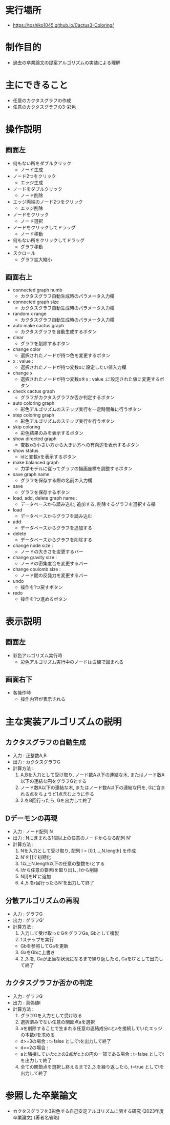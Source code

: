 # 実行場所
- https://toshiko1045.github.io/Cactus3-Coloring/

# 制作目的
- 過去の卒業論文の提案アルゴリズムの実装による理解

# 主にできること
- 任意のカクタスグラフの作成
- 任意のカクタスグラフの3-彩色

# 操作説明
## 画面左
- 何もない所をダブルクリック
  - ノード生成
- ノード2つをクリック
  - エッジ生成
- ノードをダブルクリック
  - ノード削除
- エッジ両端のノード2つをクリック
  - エッジ削除
- ノードをクリック
  - ノード選択
- ノードをクリックしてドラッグ
  - ノード移動
- 何もない所をクリックしてドラッグ
  - グラフ移動
- スクロール
  - グラフ拡大縮小
## 画面右上
- connected graph numb
  - カクタスグラフ自動生成時のパラメータ入力欄
- connected graph size
  - カクタスグラフ自動生成時のパラメータ入力欄
- random x range
  - カクタスグラフ自動生成時のパラメータ入力欄
- auto make cactus graph
  - カクタスグラフを自動生成するボタン
- clear
  - グラフを削除するボタン
- change color
  - 選択されたノードが持つ色を変更するボタン
- x : value :
  - 選択されたノードが持つ変数xに設定したい値入力欄
- change x
  - 選択されたノードが持つ変数xをx : value :に設定された値に変更するボタン
- check cactus graph
  - グラフがカクタスグラフか否か判定するボタン
- auto coloring graph
  - 彩色アルゴリズムのステップ実行を一定時間毎に行うボタン
- step coloring graph
  - 彩色アルゴリズムのステップ実行を行うボタン
- skip coloring
  - 彩色結果のみを表示するボタン
- show directed graph
  - 変数xの小さい方から大きい方への有向辺を表示するボタン
- show status
  - idと変数xを表示するボタン
- make balanced graph
  - 力学モデルに従ってグラフの描画座標を調整するボタン
- save graph name
  - グラフを保存する際の名前の入力欄
- save
  - グラフを保存するボタン
- load, add, delete graph name :
  - データベースから読み込む, 追加する, 削除するグラフを選択する欄
- load
  - データベースからグラフを読み込む
- add
  - データベースからグラフを追加する
- delete
  - データベースからグラフを削除する
- change node size :
  - ノードの大きさを変更するバー
- change gravity size :
  - ノードの密集度合を変更するバー
- change coulomb size :
  - ノード間の反発力を変更するバー
- undo
  - 操作を1つ戻すボタン
- redo
  - 操作を1つ進めるボタン

# 表示説明
## 画面左
- 彩色アルゴリズム実行時
  - 彩色アルゴリズム実行中のノードは白線で囲まれる
## 画面右下
- 各操作時
  - 操作内容が表示される

# 主な実装アルゴリズムの説明
## カクタスグラフの自動生成
- 入力 : 正整数A,B
- 出力 : カクタスグラフG
- 計算方法 :
  1. A,Bを入力として受け取り, ノード数A以下の連結な木, またはノード数A以下の連結な円をグラフGとする
  2. ノード数A以下の連結な木, またはノード数A以下の連結な円を, Gに含まれる点をちょうど1点含むように作る
  3. 2.をB回行ったら, Gを出力して終了
## Dデーモンの再現
- 入力 : ノード配列 N
- 出力 : Nに含まれる1個以上の任意のノードからなる配列 N'
- 計算方法 :
  1. Nを入力として受け取り, 配列 I = [0,1,...,N.length] を作成
  2. N'を[]で初期化
  3. 1以上N.length以下の任意の整数をrとする
  4. Iから任意の要素iを取り出し, Iから削除
  5. N[i]をN'に追加
  6. 4.,5.をr回行ったらN'を出力して終了
## 分散アルゴリズムの再現
- 入力 : グラフG
- 出力 : グラフG'
- 計算方法 :
  1. 入力して受け取ったGをグラフGa, Gbとして複製
  2. 1ステップを実行
    - Gbを参照してGaを更新
  3. GaをGbに上書き
  4. 2.,3.を, Gaが正当な状況になるまで繰り返したら, GaをG'として出力して終了
## カクタスグラフか否かの判定
- 入力 : グラフG
- 出力 : 真偽値t
- 計算方法 :
  1. グラフGを入力として受け取る
  2. 選択済みでない任意の関節点aを選択
  3. aを削除することで生まれる任意の連結成分cとaを接続していたエッジの本数dを求める
    - d>=3の場合 : t=false としてtを出力して終了
    - d==2の場合 :
    - aと隣接していたc上の2点がc上の円の一部である場合 : t=false としてtを出力して終了
  4. 全ての関節点を選択し終えるまで2.,3.を繰り返したら, t=true としてtを出力して終了

# 参照した卒業論文
- カクタスグラフを3彩色する自己安定アルゴリズムに関する研究 (2023年度 卒業論文) (著者名省略) 
